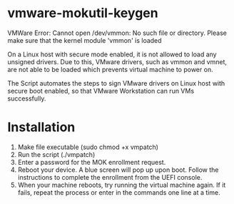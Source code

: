 # vmware-mokutil-keygen
VMWare Error: Cannot open /dev/vmmon: No such file or directory. Please make sure that the kernel module 'vmmon' is loaded

On a Linux host with secure mode enabled, it is not allowed to load any unsigned drivers. Due to this, VMware drivers, such as vmmon and vmnet, are not able to be loaded which prevents virtual machine to power on.

The Script automates the steps to sign VMware drivers on Linux host with secure boot enabled, so that VMware Workstation can run VMs successfully.

# Installation
1. Make file executable (sudo chmod +x vmpatch)
2. Run the script (./vmpatch)
3. Enter a password for the MOK enrollment request.
4. Reboot your device. A blue screen will pop up upon boot. Follow the instructions to complete the enrollment from the UEFI console.
5. When your machine reboots, try running the virtual machine again. If it fails, repeat the process or enter in the commands one line at a time.
